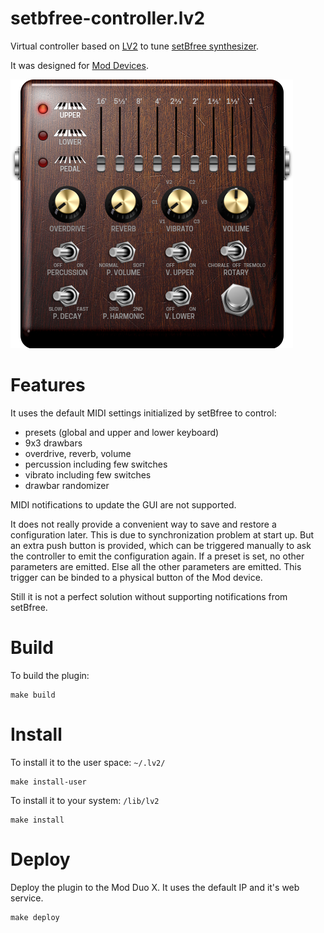 # setbfree-controller.lv2

Virtual controller based on [LV2](http://lv2plug.in/) to tune [setBfree synthesizer](http://setbfree.org).

It was designed for [Mod Devices](http://moddevices.com).

![Preview](./modgui/screenshot.png)

# Features

It uses the default MIDI settings initialized by setBfree to control:

- presets (global and upper and lower keyboard)
- 9x3 drawbars
- overdrive, reverb, volume
- percussion including few switches
- vibrato including few switches
- drawbar randomizer

MIDI notifications to update the GUI are not supported.

It does not really provide a convenient way to save and restore a configuration later. This is due to synchronization problem at start up. But an extra push button is provided, which can be triggered manually to ask the controller to emit the configuration again. If a preset is set, no other parameters are emitted. Else all the other parameters are emitted. This trigger can be binded to a physical button of the Mod device.

Still it is not a perfect solution without supporting notifications from setBfree.

# Build

To build the plugin:

```
make build
```
# Install

To install it to the user space: `~/.lv2/`

```
make install-user
```

To install it to your system: `/lib/lv2`

```
make install
```

# Deploy

Deploy the plugin to the Mod Duo X. It uses the default IP and it's web service.

```
make deploy
```
